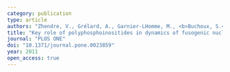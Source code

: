 ```yaml
---
category: publication
type: article
authors: "Zhendre, V., Grélard, A., Garnier-LHomme, M., <b>Buchoux, S.</b>, Larijani, B., & Dufourc, E. J."
title: "Key role of polyphosphoinositides in dynamics of fusogenic nuclear membrane vesicles"
journal: "PLOS ONE"
doi: "10.1371/journal.pone.0023859"
year: 2011
open_access: true
---
```

